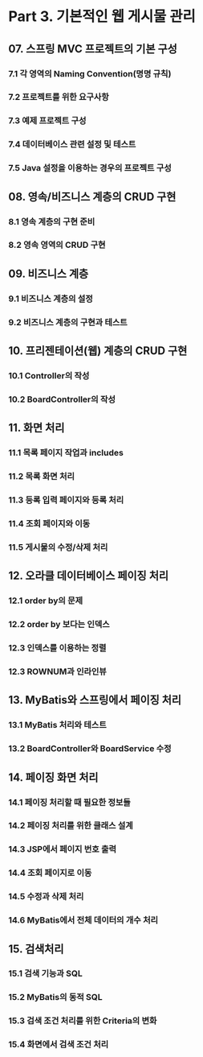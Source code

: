 # Part 3. 기본적인 웹 게시물 관리

## 07. 스프링 MVC 프로젝트의 기본 구성

### 7.1 각 영역의 Naming Convention(명명 규칙)

### 7.2 프로젝트를 위한 요구사항

### 7.3 예제 프로젝트 구성

### 7.4 데이터베이스 관련 설정 및 테스트

### 7.5 Java 설정을 이용하는 경우의 프로젝트 구성



## 08. 영속/비즈니스 계층의 CRUD 구현

### 8.1 영속 계층의 구현 준비

### 8.2 영속 영역의 CRUD 구현



## 09. 비즈니스 계층

### 9.1 비즈니스 계층의 설정

### 9.2 비즈니스 계층의 구현과 테스트



## 10. 프리젠테이션(웹) 계층의 CRUD 구현

### 10.1 Controller의 작성

### 10.2 BoardController의 작성



## 11. 화면 처리

### 11.1 목록 페이지 작업과 includes

### 11.2 목록 화면 처리

### 11.3 등록 입력 페이지와 등록 처리

### 11.4 조회 페이지와 이동

### 11.5 게시물의 수정/삭제 처리



## 12. 오라클 데이터베이스 페이징 처리

### 12.1 order by의 문제

### 12.2 order by 보다는 인덱스

### 12.3 인덱스를 이용하는 정렬

### 12.3 ROWNUM과 인라인뷰



## 13. MyBatis와 스프링에서 페이징 처리

### 13.1 MyBatis 처리와 테스트 

### 13.2 BoardController와 BoardService 수정



## 14. 페이징 화면 처리

### 14.1 페이징 처리할 때 필요한 정보들

### 14.2 페이징 처리를 위한 클래스 설계

### 14.3 JSP에서 페이지 번호 출력

### 14.4 조회 페이지로 이동

### 14.5 수정과 삭제 처리

### 14.6 MyBatis에서 전체 데이터의 개수 처리



## 15.  검색처리

### 15.1 검색 기능과 SQL

### 15.2 MyBatis의 동적 SQL

### 15.3 검색 조건 처리를 위한 Criteria의 변화

### 15.4 화면에서 검색 조건 처리

